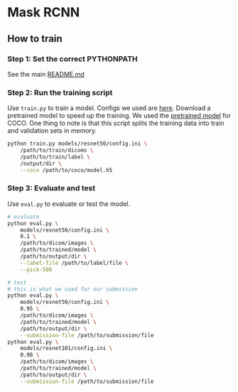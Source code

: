 # Mask RCNN

## How to train
### Step 1: Set the correct PYTHONPATH
See the main [README.md](../README.md)

### Step 2: Run the training script
Use `train.py` to train a model. Configs we used are [here](models). Download a pretrained model to speed up the training. We used the [pretrained model](https://github.com/matterport/Mask_RCNN/releases/download/v2.0/mask_rcnn_coco.h5) for COCO. One thing to note is that this script splits the training data into train and validation sets in memory.
```bash
python train.py models/resnet50/config.ini \
    /path/to/train/dicoms \
    /path/to/train/label \
    /output/dir \
    --coco /path/to/coco/model.h5
```

### Step 3: Evaluate and test
Use `eval.py` to evaluate or test the model.
```bash
# evaluate
python eval.py \
    models/resnet50/config.ini \
    0.1 \
    /path/to/dicom/images \
    /path/to/trained/model \
    /path/to/output/dir \
    --label-file /path/to/label/file \
    --pick-500

# test
# this is what we used for our submission
python eval.py \
    models/resnet50/config.ini \
    0.95 \
    /path/to/dicom/images \
    /path/to/trained/model \
    /path/to/output/dir \
    --submission-file /path/to/submission/file
python eval.py \
    models/resnet101/config.ini \
    0.98 \
    /path/to/dicom/images \
    /path/to/trained/model \
    /path/to/output/dir \
    --submission-file /path/to/submission/file
```
